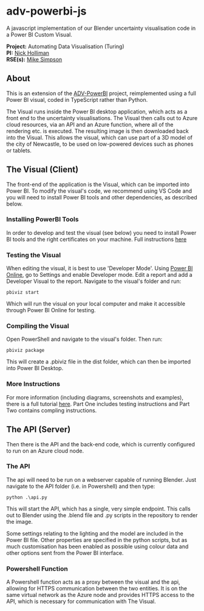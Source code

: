 # adv-powerbi-js
A javascript implementation of our Blender uncertainty visualisation code in a Power BI Custom Visual.

**Project:** Automating Data Visualisation (Turing)  
**PI:** [Nick Holliman](https://www.ncl.ac.uk/computing/people/profile/nickholliman.html)  
**RSE(s):** [Mike Simpson](https://www.ncl.ac.uk/digitalinstitute/staff/profile/mikesimpson.html)   

## About
This is an extension of the [ADV-PowerBI](https://github.com/NewcastleRSE/ADV-PowerBI) project, reimplemented using a full Power BI visual, coded in TypeScript rather than Python. 

The Visual runs inside the Power BI desktop application, which acts as a front end to the uncertainty visualisations. The Visual then calls out to Azure cloud resources, via an API and an Azure function, where all of the rendering etc. is executed. The resulting image is then downloaded back into the Visual. This allows the visual, which can use part of a 3D model of the city of Newcastle, to be used on low-powered devices such as phones or tablets.

## The Visual (Client)
The front-end of the application is the Visual, which can be imported into Power BI. To modify the visual's code, we recommend using VS Code and you will need to install Power BI tools and other dependencies, as described below.

### Installing PowerBI Tools
In order to develop and test the visual (see below) you need to install Power BI tools and the right certificates on your machine.
Full instructions [here](https://docs.microsoft.com/en-gb/power-bi/developer/visuals/custom-visual-develop-tutorial)

### Testing the Visual
When editing the visual, it is best to use 'Developer Mode'. Using [Power BI Online](https://powerbi.microsoft.com/), go to Settings and enable Developer mode. Edit a report and add a Developer Visual to the report. Navigate to the visual's folder and run:

`pbiviz start`

Which will run the visual on your local computer and make it accessible through Power BI Online for testing.

### Compiling the Visual
Open PowerShell and navigate to the visual's folder. Then run:

`pbiviz package`

This will create a .pbiviz file in the dist folder, which can then be imported into Power BI Desktop.

### More Instructions
For more information (including diagrams, screenshots and examples), there is a full tutorial [here](https://docs.microsoft.com/en-us/power-bi/developer/visuals/custom-visual-develop-tutorial). Part One includes testing instructions and Part Two contains compling instructions.

## The API (Server)
Then there is the API and the back-end code, which is currently configured to run on an Azure cloud node.

### The API
The api will need to be run on a webserver capable of running Blender. Just navigate to the API folder (i.e. in Powershell) and then type: 

`python .\api.py` 

This will start the API, which has a single, very simple endpoint. This calls out to Blender using the .blend file and .py scripts in the repository to render the image. 

Some settings relating to the lighting and the model are included in the Power BI file. Other properties are specified in the python scripts, but as much customisation has been enabled as possible using colour data and other options sent from the Power BI interface.

### Powershell Function
A Powershell function acts as a proxy between the visual and the api, allowing for HTTPS communication between the two entities. It is on the same virtual network as the Azure node and provides HTTPS access to the API, which is necessary for communication with The Visual.
